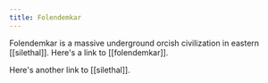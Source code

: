 ```yaml
---
title: Folendemkar
---
```


Folendemkar is a massive underground orcish civilization in eastern [[silethal]]. Here's a link to [[folendemkar]].

Here's another link to [[silethal]].
